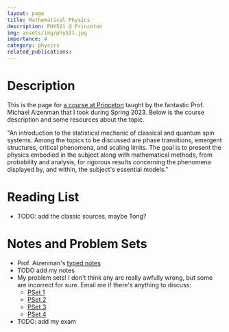 ```yaml
---
layout: page
title: Mathematical Physics
description: PHY521 @ Princeton
img: assets/img/phy521.jpg
importance: 4
category: physics
related_publications: 
---
```


# Description
This is the page for <a href="https://registrar.princeton.edu/course-offerings/course-details?term=1234&courseid=012614">a course at Princeton</a> taught by the fantastic Prof. Michael Aizenman that I took during Spring 2023. Below is the course description and some resources about the topic.

"An introduction to the statistical mechanic of classical and quantum spin systems. Among the topics to be discussed are phase transitions, emergent structures, critical phenomena, and scaling limits. The goal is to present the physics embodied in the subject along with mathematical methods, from probability and analysis, for rigorous results concerning the phenomena displayed by, and within, the subject's essential models."

# Reading List
- TODO: add the classic sources, maybe Tong?

# Notes and Problem Sets
- Prof. Aizenman's <a href="/assets/pdf/phy521/notes.pdf">typed notes</a>
- TODO add my notes
- My problem sets! I don't think any are really awfully wrong, but some are incorrect for sure. Email me if there's anything to discuss:
    - <a href="/assets/pdf/phy521/ps1.pdf">PSet 1</a>
    - <a href="/assets/pdf/phy521/ps2.pdf">PSet 2</a>
    - <a href="/assets/pdf/phy521/ps3.pdf">PSet 3</a>
    - <a href="/assets/pdf/phy521/ps4.pdf">PSet 4</a>
- TODO: add my exam
